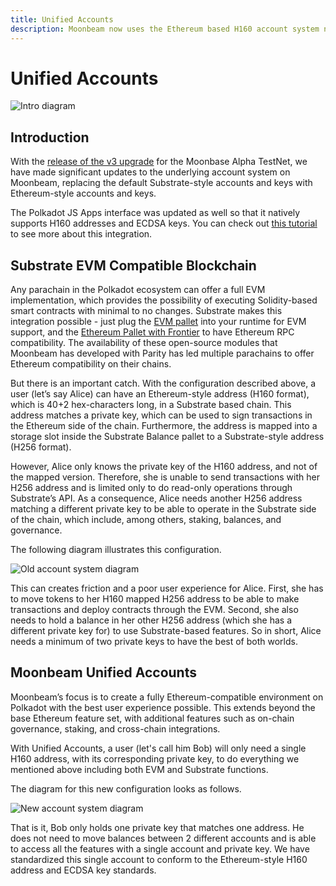 ```yaml
---
title: Unified Accounts
description: Moonbeam now uses the Ethereum based H160 account system natively and is supported by Polkadot JS Apps
---
```

# Unified Accounts

![Intro diagram](/images/learn/unifiedaccounts-banner.png)

## Introduction

With the [release of the v3 upgrade](https://www.purestake.com/news/moonbeam-network-upgrades-account-structure-to-match-ethereum/) for the Moonbase Alpha TestNet, we have made significant updates to the underlying account system on Moonbeam, replacing the default Substrate-style accounts and keys with Ethereum-style accounts and keys.

The Polkadot JS Apps interface was updated as well so that it natively supports H160 addresses and ECDSA keys. You can check out [this tutorial](/tutorials/moonbase-alpha/polkadot-js-apps/) to see more about this integration.

## Substrate EVM Compatible Blockchain

Any parachain in the Polkadot ecosystem can offer a full EVM implementation, which provides the possibility of executing Solidity-based smart contracts with minimal to no changes. Substrate makes this integration possible - just plug the [EVM pallet](https://docs.rs/pallet-evm/2.0.1/pallet_evm/) into your runtime for EVM support, and the [Ethereum Pallet with Frontier](https://github.com/paritytech/frontier) to have Ethereum RPC compatibility. The availability of these open-source modules that Moonbeam has developed with Parity has led multiple parachains to offer Ethereum compatibility on their chains.

But there is an important catch. With the configuration described above, a user (let’s say Alice) can have an Ethereum-style address (H160 format), which is 40+2 hex-characters long, in a Substrate based chain. This address matches a private key, which can be used to sign transactions in the Ethereum side of the chain. Furthermore, the address is mapped into a storage slot inside the Substrate Balance pallet to a Substrate-style address (H256 format). 

However, Alice only knows the private key of the H160 address, and not of the mapped version. Therefore, she is unable to send transactions with her H256 address and is limited only to do read-only operations through Substrate’s API. As a consequence, Alice needs another H256 address matching a different private key to be able to operate in the Substrate side of the chain, which include, among others, staking, balances, and governance. 

The following diagram illustrates this configuration.

![Old account system diagram](/images/learn/unifiedaccounts-images-1.png)

This can creates friction and a poor user experience for Alice. First, she has to move tokens to her H160 mapped H256 address to be able to make transactions and deploy contracts through the EVM. Second, she also needs to hold a balance in her other H256 address (which she has a different private key for) to use Substrate-based features. So in short, Alice needs a minimum of two private keys to have the best of both worlds.

## Moonbeam Unified Accounts

Moonbeam’s focus is to create a fully Ethereum-compatible environment on Polkadot with the best user experience possible. This extends beyond the base Ethereum feature set, with additional features such as on-chain governance, staking, and cross-chain integrations.

With Unified Accounts, a user (let's call him Bob) will only need a single H160 address, with its corresponding private key, to do everything we mentioned above including both EVM and Substrate functions.

The diagram for this new configuration looks as follows.

![New account system diagram](/images/learn/unifiedaccounts-images-2.png)

That is it, Bob only holds one private key that matches one address. He does not need to move balances between 2 different accounts and is able to access all the features with a single account and private key. We have standardized this single account to conform to the Ethereum-style H160 address and ECDSA key standards.
